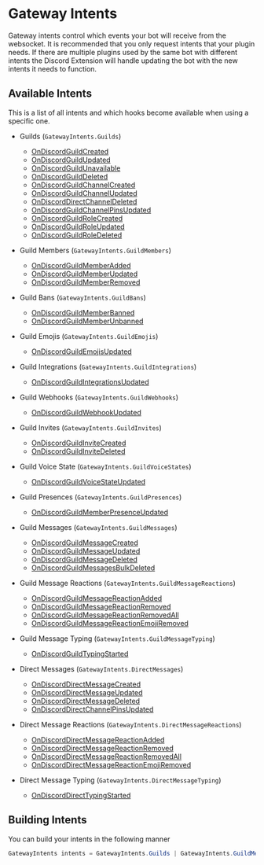 # Gateway Intents

Gateway intents control which events your bot will receive from the websocket. 
It is recommended that you only request intents that your plugin needs.
If there are multiple plugins used by the same bot with different intents the Discord Extension will handle updating the bot with the new intents it needs to function.


## Available Intents

This is a list of all intents and which hooks become available when using a specific one.

* Guilds (`GatewayIntents.Guilds`)
    * [OnDiscordGuildCreated](Hooks.md#ondiscordguildcreated)
    * [OnDiscordGuildUpdated](Hooks.md#ondiscordguildupdated)
    * [OnDiscordGuildUnavailable](Hooks.md#ondiscordguildunavailable)
    * [OnDiscordGuildDeleted](Hooks.md#ondiscordguildchanneldeleted)
    * [OnDiscordGuildChannelCreated](Hooks.md#ondiscordguildchannelcreated)
    * [OnDiscordGuildChannelUpdated](Hooks.md#ondiscordguildchannelupdated)
    * [OnDiscordDirectChannelDeleted](Hooks.md#ondiscordguildchanneldeleted)
    * [OnDiscordGuildChannelPinsUpdated](Hooks.md#ondiscordguildchannelpinsupdated)
    * [OnDiscordGuildRoleCreated](Hooks.md#ondiscordguildrolecreated)
    * [OnDiscordGuildRoleUpdated](Hooks.md#ondiscordguildroleupdated)
    * [OnDiscordGuildRoleDeleted](Hooks.md#ondiscordguildroledeleted)

* Guild Members (`GatewayIntents.GuildMembers`)
    * [OnDiscordGuildMemberAdded](Hooks.md#ondiscordguildmemberadded)
    * [OnDiscordGuildMemberUpdated](Hooks.md#ondiscordguildmemberupdated)
    * [OnDiscordGuildMemberRemoved](Hooks.md#ondiscordguildmemberremoved)
    
* Guild Bans (`GatewayIntents.GuildBans`)
    * [OnDiscordGuildMemberBanned](Hooks.md#ondiscordguildmemberbanned)
    * [OnDiscordGuildMemberUnbanned](Hooks.md#ondiscordguildmemberunbanned)
    
* Guild Emojis (`GatewayIntents.GuildEmojis`)
    * [OnDiscordGuildEmojisUpdated](Hooks.md#ondiscordguildemojisupdated)
    
* Guild Integrations (`GatewayIntents.GuildIntegrations`)
    * [OnDiscordGuildIntegrationsUpdated](Hooks.md#ondiscordguildintegrationsupdated)

* Guild Webhooks (`GatewayIntents.GuildWebhooks`)
    * [OnDiscordGuildWebhookUpdated](Hooks.md#ondiscordguildwebhooksupdated)

* Guild Invites (`GatewayIntents.GuildInvites`)
    * [OnDiscordGuildInviteCreated](Hooks.md#ondiscordguildinvitecreated)
    * [OnDiscordGuildInviteDeleted](Hooks.md#ondiscordguildinvitedeleted)
    
* Guild Voice State (`GatewayIntents.GuildVoiceStates`)
    * [OnDiscordGuildVoiceStateUpdated](Hooks.md#ondiscordguildvoicestateupdated)

* Guild Presences (`GatewayIntents.GuildPresences`)
    * [OnDiscordGuildMemberPresenceUpdated](Hooks.md#ondiscordguildmemberpresenceupdated)

* Guild Messages (`GatewayIntents.GuildMessages`)
  * [OnDiscordGuildMessageCreated](Hooks.md#ondiscordguildmessagecreated)
  * [OnDiscordGuildMessageUpdated](Hooks.md#ondiscordguildmessageupdated)
  * [OnDiscordGuildMessageDeleted](Hooks.md#ondiscordguildmessagedeleted)
  * [OnDiscordGuildMessagesBulkDeleted](Hooks.md#ondiscordguildmessagebulkdeleted)

* Guild Message Reactions (`GatewayIntents.GuildMessageReactions`)
  * [OnDiscordGuildMessageReactionAdded](Hooks.md#ondiscordguildmessagereactionadded)
  * [OnDiscordGuildMessageReactionRemoved](Hooks.md#ondiscordguildmessagereactionremoved)
  * [OnDiscordGuildMessageReactionRemovedAll](Hooks.md#ondiscordguildmessagereactionremovedall)
  * [OnDiscordGuildMessageReactionEmojiRemoved](Hooks.md#ondiscordguildmessagereactionemojiremoved)

* Guild Message Typing (`GatewayIntents.GuildMessageTyping`)
  * [OnDiscordGuildTypingStarted](Hooks.md#ondiscordguildtypingstarted)

* Direct Messages (`GatewayIntents.DirectMessages`)
  * [OnDiscordDirectMessageCreated](Hooks.md#ondiscorddirectmessagecreated)
  * [OnDiscordDirectMessageUpdated](Hooks.md#ondiscorddirectmessageupdated)
  * [OnDiscordDirectMessageDeleted](Hooks.md#ondiscorddirectmessagedeleted)
  * [OnDiscordDirectChannelPinsUpdated](Hooks.md#ondiscorddirectmessagechannelpinsupdated)

* Direct Message Reactions (`GatewayIntents.DirectMessageReactions`)
  * [OnDiscordDirectMessageReactionAdded](Hooks.md#ondiscorddirectmessagereactionadded)
  * [OnDiscordDirectMessageReactionRemoved](Hooks.md#ondiscorddirectmessagereactionremoved)
  * [OnDiscordDirectMessageReactionRemovedAll](Hooks.md#ondiscorddirectmessagereactionremovedall)
  * [OnDiscordDirectMessageReactionEmojiRemoved](Hooks.md#ondiscorddirectmessagereactionemojiremoved)

* Direct Message Typing (`GatewayIntents.DirectMessageTyping`)
  * [OnDiscordDirectTypingStarted](Hooks.md#ondiscorddirecttypingstarted)


## Building Intents
You can build your intents in the following manner

```c#
GatewayIntents intents = GatewayIntents.Guilds | GatewayIntents.GuildMembers | GatewayIntents.GuildMessages | GatewayIntents.GuildMessageReactions | GatewayIntents.DirectMessageReactions | GatewayIntents.DirectMessages
```